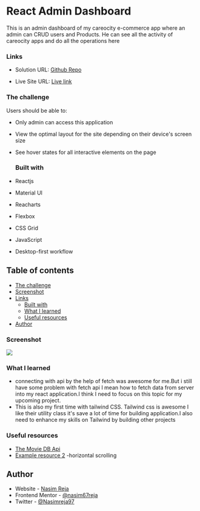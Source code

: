 # React Admin Dashboard

This is an admin dashboard of my careocity e-commerce app where an admin can CRUD users and Products. He can see all the activity of careocity apps and do all the operations here

### Links

- Solution URL: [Github Repo](https://github.com/nasim67reja/manage.github.io)

- Live Site URL: [Live link](https://nasim67reja.github.io/react-admin-dashboard/)

### The challenge

Users should be able to:

- Only admin can access this application
- View the optimal layout for the site depending on their device's screen size
- See hover states for all interactive elements on the page

  ### Built with

- Reactjs
- Material UI
- Reacharts
- Flexbox
- CSS Grid
- JavaScript
- Desktop-first workflow

## Table of contents

- [The challenge](#the-challenge)
- [Screenshot](#screenshot)
- [Links](#links)
  - [Built with](#built-with)
  - [What I learned](#what-i-learned)
  - [Useful resources](#useful-resources)
- [Author](#author)

### Screenshot

![](images/Screenshot.png)

### What I learned

- connecting with api by the help of fetch was awesome for me.But i still have some problem with fetch api I mean how to fetch data from server into my react application.I think I need to focus on this topic for my upcoming project.
- This is also my first time with tailwind CSS. Tailwind css is awesome I like their utility class it's save a lot of time for building application.I also need to enhance my skills on Tailwind by building other projects

### Useful resources

- [The Movie DB Api](https://www.themoviedb.org/documentation/api)
- [Example resource 2](https://css-tricks.com/pure-css-horizontal-scrolling/) -horizontal scrolling

## Author

- Website - [Nasim Reja](https://www.your-site.com)
- Frontend Mentor - [@nasim67reja](https://www.frontendmentor.io/profile/@nasim67reja)
- Twitter - [@Nasimreja97](https://www.twitter.com/@Nasimreja97)
